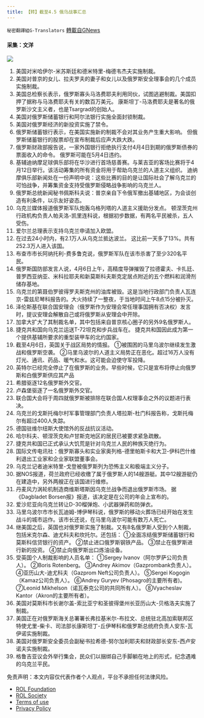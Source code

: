 ```yaml
---
title: 【转】截至4.5 俄乌战事汇总
---
```

`秘密翻譯組G-Translators` [轉載自GNews](https://gnews.org/zh-hans/2300448/)

#### 采集：文洋
![](https://assets.gnews.org/wp-content/uploads/2022/04/16492649331.png)
1. 美国对米哈伊尔-米苏斯廷和德米特里-梅德韦杰夫实施制裁。
2. 美国对普京的女儿、拉夫罗夫的妻子和女儿以及俄罗斯安全理事会的几个成员实施制裁。
3. 美国总检察长表示，俄罗斯寡头马洛费耶夫利用同伙，试图逃避制裁。美国扣押了据称与马洛费耶夫有关的数百万美元。
康斯坦丁-马洛费耶夫是著名的俄罗斯沙文主义者，也是Tsargrad的创始人。
4. 美国对俄罗斯储蓄银行和阿尔法银行实施全面封锁制裁。
5. 美国对俄罗斯经济的新投资实施了禁令。
6. 俄罗斯储蓄银行表示，在美国实施新的制裁不会对其业务产生重大影响。
但俄罗斯储蓄银行的股票却在宣布制裁后应声大跌大跌。
7. 俄罗斯财政部报告说，一家外国银行拒绝执行支付4月4日到期的俄罗斯债券的票面收入的命令。
俄罗斯可能在5月4日违约。
8. 基辅迪纳摩足球俱乐部将在华沙进行首场慈善赛。与莱吉亚的客场比赛将于4月12日举行。该活动筹集的所有资金将用于帮助乌克兰的人道主义组织。
迪纳摩俱乐部新闻处在一份声明中说：这些比赛的目的是让国际社会了解乌克兰的可怕战争，并筹集资金支持受俄罗斯侵略战争影响的乌克兰人。
9. 俄罗斯总统新闻秘书佩斯科夫说：普京亲自下令俄军撤出基辅地区，为会谈创造有利条件，以示友好姿态。
10. 乌克兰媒体报道俄罗斯军队炮轰乌格列塔的人道主义援助分发点。
顿涅茨克州行政机构负责人帕夫洛-凯里连科说，根据初步数据，有两名平民被杀，五人受伤。
11. 爱尔兰总理表示支持乌克兰申请加入欧盟。
12. 在过去24小时内，有2.1万人从乌克兰抵达波兰。 这比前一天多了13%。共有252.3万人进入该国。
13. 布查市市长阿纳托利-费多鲁克说，俄罗斯军队在该市杀害了至少320名平民。
14. 俄罗斯国防部发言人说，4月6日上午，高精度导弹摧毁了拉德霍夫、卡扎廷、普罗西亚纳亚、米科拉耶夫和新莫斯科夫斯克定居点附近的五个燃料和润滑剂储存基地。
15. 乌克兰的第聂伯罗彼得罗夫斯克州的油库被毁。这是当地行政部门负责人瓦连京-雷兹尼琴科报告的。大火持续了一整夜，于当地时间上午8点15分被扑灭。
16. 泽伦斯基在联合国安理会（俄罗斯作为安理会常任理事国拥有否决权）发言时，提议安理会解散自己或将俄罗斯从安理会中开除。
17. 加拿大扩大了其制裁名单，其中包括来自普京核心圈子的另外9名俄罗斯人。
18. 捷克共和国向乌克兰运送T-72坦克和步兵战车在。
捷克共和国因此成为第一个提供基辅所要求的重型装甲车的北约国家。
19. 截至4月6日，英国关于战区局势的情报。
①被围困的马里乌波尔继续发生激战和俄罗斯空袭。
②马里乌波尔的人道主义局势正在恶化。超过16万人没有灯光、通讯、药品、暖气和水。这可能会迫使守军投降。
20. 英特尔已经完全停止了在俄罗斯的业务。早些时候，它只是宣布将停止向俄罗斯和白俄罗斯供应其产品
21. 希腊驱逐12名俄罗斯外交官。
22. 卢森堡驱逐了一名俄罗斯外交官。
23. 联合国大会将于周四就俄罗斯被排除在联合国人权理事会之外的议题进行表决。
24. 乌克兰的戈斯托梅尔村军事管理部门负责人塔拉斯-杜门科报告称，戈斯托梅尔有超过400人失踪。
25. 德国驻维尔纽斯大使馆外的反战抗议活动。
26. 哈尔科夫、顿涅茨克和卢甘斯克地区的居民已被要求紧急疏散。
27. 捷克共和国已正式承认大饥荒是针对乌克兰人民的种族灭绝行为。
28. 国际文传电讯社：俄罗斯寡头和实业家奥列格-德里帕斯卡和大卫-伊科巴什维利退出工业家和企业家联盟董事会。
29. 乌克兰记者迪米特里-戈登被俄罗斯列为恐怖主义和极端主义分子。
30. 据NOS报道，荷兰政府已经收缴了属于俄罗斯人的14艘游艇。其中12艘游艇仍在建造中，另外两艘正在该国进行维修。
31. 丹麦风力涡轮机制造商维斯塔斯因乌克兰战争而退出俄罗斯市场。
据《Dagbladet Borsen报》报道，该决定是在公司的年会上宣布的。
32. 爱沙尼亚向乌克兰转让D-30榴弹炮、小武器弹药和防弹衣。
33. 马里乌波尔市市长瓦迪姆-博伊琴科说，俄罗斯的移动火葬场已经开始在发生战斗的城市运作。该市长还说，在马里乌波尔可能有数万人死亡。
34. 继美国之后，英国也对俄罗斯实施了制裁。又有8名俄罗斯人受到个人制裁，包括米克尔森、迪尤科夫和坎托尔。还包括：
①全面冻结俄罗斯储蓄银行和莫斯科信贷银行的资产。
②禁止进口俄罗斯钢铁产品。
③禁止在俄罗斯进行新的投资。
④禁止向俄罗斯出口炼油设备。
35. 受英国个人制裁影响的人员名单：
①Sergey Ivanov（阿尔罗萨公司负责人）。
②Boris Rotenberg。
③Andrey Akimov（Gazprombank负责人）。
④亚历山大-迪尤科夫（Gazprom Neft公司负责人）。
⑤Sergei Kogogin（Kamaz公司负责人）。
⑥Andrey Guryev (Phosagro的主要所有者)。
⑦Leonid Mikhelson（诺瓦泰克公司的共同所有人）。
⑧Vyacheslav Kantor（Akron的主要所有者）。
36. 美国对莫斯科市长谢尔盖-索比亚宁和圣彼得堡州长亚历山大-贝格洛夫实施了制裁。
37. 美国正在对俄罗斯海关总署署长弗拉基米尔-布拉文、总统驻北高加索联邦区特使尤里-柴卡、司法部长康斯坦丁-丘伊琴科和俄罗斯总统府负责人安东-瓦伊诺实施制裁。
38. 美国对俄罗斯安全委员会副秘书拉希德-努尔加利耶夫和财政部长安东-西卢安诺夫实施制裁。
39. 格鲁吉亚议会外举行集会，民众们以捆绑自己手脚躺在地上的形式，纪念遇难的乌克兰平民。


 

免责声明：本文内容仅代表作者个人观点，平台不承担任何法律风险。

- [ROL Foundation](https://rolfoundation.org/)
- [ROL Society](https://rolsociety.org/)
- [Terms of use](https://gnews.org/terms-of-use-3/)
- [Privacy Policy](https://gnews.org/privacy-policy/)
